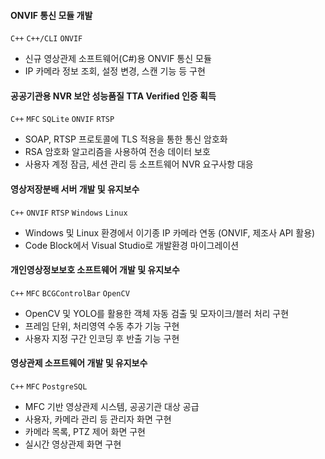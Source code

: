 #### ONVIF 통신 모듈 개발
`C++` `C++/CLI` `ONVIF`
- 신규 영상관제 소프트웨어(C#)용 ONVIF 통신 모듈
- IP 카메라 정보 조회, 설정 변경, 스캔 기능 등 구현

#### 공공기관용 NVR 보안 성능품질 TTA Verified 인증 획득
`C++` `MFC` `SQLite` `ONVIF` `RTSP`
- SOAP, RTSP 프로토콜에 TLS 적용을 통한 통신 암호화
- RSA 암호화 알고리즘을 사용하여 전송 데이터 보호
- 사용자 계정 잠금, 세션 관리 등 소프트웨어 NVR 요구사항 대응

#### 영상저장분배 서버 개발 및 유지보수
`C++` `ONVIF` `RTSP` `Windows` `Linux`
- Windows 및 Linux 환경에서 이기종 IP 카메라 연동 (ONVIF, 제조사 API 활용)
- Code Block에서 Visual Studio로 개발환경 마이그레이션

#### 개인영상정보보호 소프트웨어 개발 및 유지보수
`C++` `MFC` `BCGControlBar` `OpenCV`
- OpenCV 및 YOLO를 활용한 객체 자동 검출 및 모자이크/블러 처리 구현
- 프레임 단위, 처리영역 수동 추가 기능 구현
- 사용자 지정 구간 인코딩 후 반출 기능 구현

#### 영상관제 소프트웨어 개발 및 유지보수
`C++` `MFC` `PostgreSQL`
- MFC 기반 영상관제 시스템, 공공기관 대상 공급
- 사용자, 카메라 관리 등 관리자 화면 구현
- 카메라 목록, PTZ 제어 화면 구현
- 실시간 영상관제 화면 구현